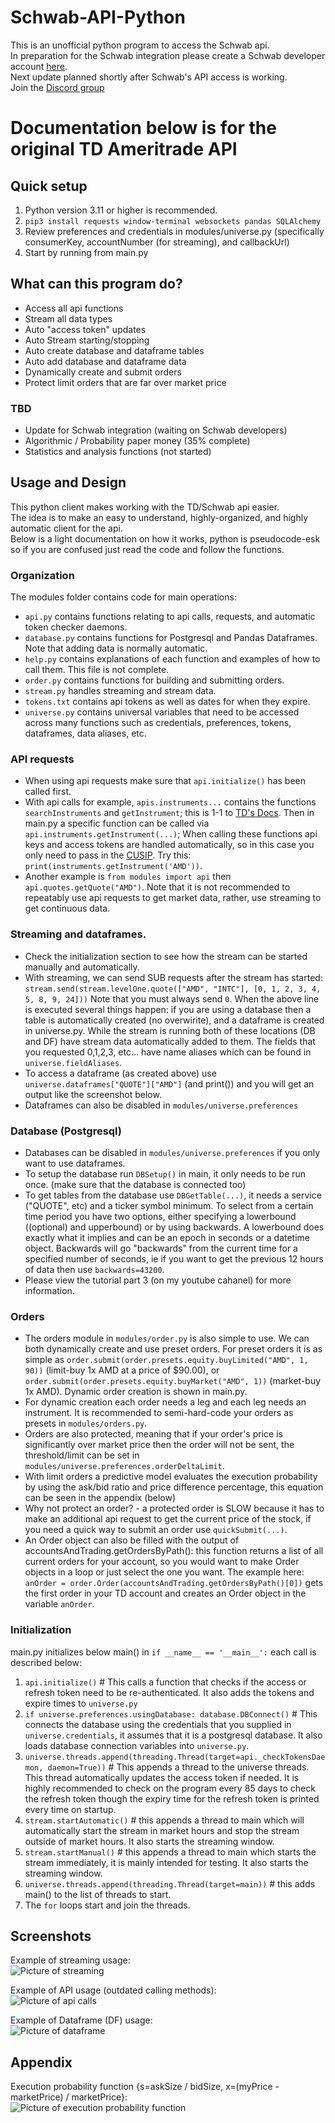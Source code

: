 # Schwab-API-Python 
This is an unofficial python program to access the Schwab api.    
In preparation for the Schwab integration please create a Schwab developer account [here](https://beta-developer.schwab.com/).     
Next update planned shortly after Schwab's API access is working.     
Join the [Discord group](https://discord.gg/m7SSjr9rs9)



# Documentation below is for the original TD Ameritrade API

## Quick setup
1. Python version 3.11 or higher is recommended.     
2. `pip3 install requests window-terminal websockets pandas SQLAlchemy`    
2. Review preferences and credentials in modules/universe.py (specifically consumerKey, accountNumber (for streaming), and callbackUrl)
3. Start by running from main.py

## What can this program do?
 - Access all api functions
 - Stream all data types
 - Auto "access token" updates
 - Auto Stream starting/stopping
 - Auto create database and dataframe tables
 - Auto add database and dataframe data
 - Dynamically create and submit orders
 - Protect limit orders that are far over market price
 ### TBD 
 - Update for Schwab integration (waiting on Schwab developers)
 - Algorithmic / Probability paper money (35% complete)
 - Statistics and analysis functions (not started)


## Usage and Design
This python client makes working with the TD/Schwab api easier.    
The idea is to make an easy to understand, highly-organized, and highly automatic client for the api.   
Below is a light documentation on how it works, python is pseudocode-esk so if you are confused just read the code and follow the functions. 

### Organization

The modules folder contains code for main operations:     
 - `api.py` contains functions relating to api calls, requests, and automatic token checker daemons.
 - `database.py` contains functions for Postgresql and Pandas Dataframes. Note that adding data is normally automatic.
 - `help.py` contains explanations of each function and examples of how to call them. This file is not complete.
 - `order.py` contains functions for building and submitting orders.
 - `stream.py` handles streaming and stream data.
 - `tokens.txt` contains api tokens as well as dates for when they expire.
 - `universe.py` contains universal variables that need to be accessed across many functions such as credentials, preferences, tokens, dataframes, data aliases, etc.

### API requests
 - When using api requests make sure that `api.initialize()` has been called first.
 - With api calls for example, `apis.instruments...` contains the functions `searchInstruments` and `getInstrument`; this is 1-1 to [TD's Docs](https://developer.tdameritrade.com/instruments/apis). Then in main.py a specific function can be called via `api.instruments.getInstrument(...)`; When calling these functions api keys and access tokens are handled automatically, so in this case you only need to pass in the [CUSIP](https://developer.tdameritrade.com/instruments/apis/get/instruments/%7Bcusip%7D). Try this: `print(instruments.getInstrument('AMD'))`. 
 - Another example is `from modules import api` then `api.quotes.getQuote("AMD")`. Note that it is not recommended to repeatably use api requests to get market data, rather, use streaming to get continuous data.

### Streaming and dataframes.
 - Check the initialization section to see how the stream can be started manually and automatically. 
 - With streaming, we can send SUB requests after the stream has started:  `stream.send(stream.levelOne.quote(["AMD", "INTC"], [0, 1, 2, 3, 4, 5, 8, 9, 24]))` Note that you must always send `0`. When the above line is executed several things happen: if you are using a database then a table is automatically created (no overwirite), and a dataframe is created in universe.py. While the stream is running both of these locations (DB and DF) have stream data automatically added to them. The fields that you requested 0,1,2,3, etc... have name aliases which can be found in `universe.fieldAliases`.
 - To access a dataframe (as created above) use `universe.dataframes["QUOTE"]["AMD"]` (and print()) and you will get an output like the screenshot below.
 - Dataframes can also be disabled in `modules/universe.preferences`

### Database (Postgresql)
 - Databases can be disabled in `modules/universe.preferences` if you only want to use dataframes.
 - To setup the database run `DBSetup()` in main, it only needs to be run once. (make sure that the database is connected too)  
 - To get tables from the database use `DBGetTable(...)`, it needs a service ("QUOTE", etc) and a ticker symbol minimum. To select from a certain time period you have two options, either specifying a lowerbound ((optional) and upperbound) or by using backwards. A lowerbound does exactly what it implies and can be an epoch in seconds or a datetime object. Backwards will go "backwards" from the current time for a specified number of seconds, ie if you want to get the previous 12 hours of data then use `backwards=43200`.
 - Please view the tutorial part 3 (on my youtube cahanel) for more information.

### Orders   
 - The orders module in `modules/order.py` is also simple to use. We can both dynamically create and use preset orders. For preset orders it is as simple as `order.submit(order.presets.equity.buyLimited("AMD", 1, 90))` (limit-buy 1x AMD at a price of $90.00), or `order.submit(order.presets.equity.buyMarket("AMD", 1))` (market-buy 1x AMD). Dynamic order creation is shown in main.py.
 - For dynamic creation each order needs a leg and each leg needs an instrument. It is recommended to semi-hard-code your orders as presets in `modules/orders.py`.
 - Orders are also protected, meaning that if your order's price is significantly over market price then the order will not be sent, the threshold/limit can be set in `modules/universe.preferences.orderDeltaLimit`.
 - With limit orders a predictive model evaluates the execution probability by using the ask/bid ratio and price difference percentage, this equation can be seen in the appendix (below)
 - Why not protect an order? - a protected order is SLOW because it has to make an additional api request to get the current price of the stock, if you need a quick way to submit an order use `quickSubmit(...)`.
 - An Order object can also be filled with the output of accountsAndTrading.getOrdersByPath(): this function returns a list of all current orders for your account, so you would want to make Order objects in a loop or just select the one you want. The example here: `anOrder = order.Order(accountsAndTrading.getOrdersByPath()[0])` gets the first order in your TD account and creates an Order object in the variable `anOrder`.

### Initialization
main.py initializes below main() in `if __name__ == '__main__':` each call is described below:
 1. `api.initialize()` # This calls a function that checks if the access or refresh token need to be re-authenticated. It also adds the tokens and expire times to `universe.py`
 2. `if universe.preferences.usingDatabase: database.DBConnect()` # This connects the database using the credentials that you supplied in `universe.credentials`, it assumes that it is a postgresql database. It also loads database connection variables into `universe.py`.
 3. `universe.threads.append(threading.Thread(target=api._checkTokensDaemon, daemon=True))` # This appends a thread to the universe threads. This thread automatically updates the access token if needed. It is highly recommended to check on the program every 85 days to check the refresh token though the expiry time for the refresh token is printed every time on startup.
 4. `stream.startAutomatic()` # this appends a thread to main which will automatically start the stream in market hours and stop the stream outside of market hours. It also starts the streaming window.
 5. `stream.startManual()` # this appends a thread to main which starts the stream immediately, it is mainly intended for testing. It also starts the streaming window.
 6. `universe.threads.append(threading.Thread(target=main))` # this adds main() to the list of threads to start.
 7. The `for` loops start and join the threads.


## Screenshots
Example of streaming usage:   
![Picture of streaming](screenshots/streaming.jpg)

Example of API usage (outdated calling methods):   
![Picture of api calls](screenshots/apiCalls.jpg)

Example of Dataframe (DF) usage:   
![Picture of dataframe](screenshots/dataframe.png)


## Appendix
Execution probability function {s=askSize / bidSize, x=(myPrice - marketPrice) / marketPrice}:   
![Picture of execution probability function](screenshots/executionProbability.jpg)
